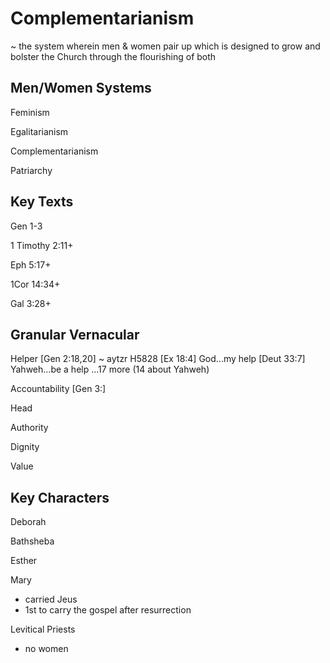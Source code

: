 # Complementarianism
~ the system wherein men & women pair up which is designed to grow and bolster the Church through the flourishing of both


## Men/Women Systems

Feminism

Egalitarianism

Complementarianism

Patriarchy


## Key Texts

Gen 1-3

1 Timothy 2:11+

Eph 5:17+

1Cor 14:34+

Gal 3:28+


## Granular Vernacular

Helper
	[Gen 2:18,20] ~ aytzr H5828
	[Ex 18:4] God...my help
	[Deut 33:7] Yahweh...be a help
	...17 more (14 about Yahweh)

Accountability
	[Gen 3:]

Head

Authority

Dignity

Value


## Key Characters

Deborah

Bathsheba

Esther

Mary
- carried Jeus
- 1st to carry the gospel after resurrection

Levitical Priests
- no women
